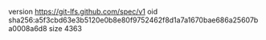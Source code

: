 version https://git-lfs.github.com/spec/v1
oid sha256:a5f3cbd63e3b5120e0b8e80f9752462f8d1a7a1670bae686a25607ba0008a6d8
size 4363
